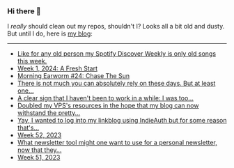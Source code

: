 ### Hi there 👋

I _really_ should clean out my repos, shouldn't I? Looks all a bit old and dusty. But until I do, here is [my blog](https://lostfocus.de/):

--- 

<!-- POST-LIST:START -->
- [Like for any old person my Spotify Discover Weekly is only old songs this week.](https://lostfocus.de/2024/01/08/231961/)
- [Week 1, 2024: A Fresh Start](https://lostfocus.de/2024/01/07/week-1-2024-a-fresh-start/)
- [Morning Earworm #24: Chase The Sun](https://lostfocus.de/2024/01/07/morning-earworm-24-chase-the-sun/)
- [There is not much you can absolutely rely on these days. But at least one…](https://lostfocus.de/2024/01/06/231947/)
- [A clear sign that I haven&#39;t been to work in a while: I was too…](https://lostfocus.de/2024/01/05/231944/)
- [Doubled my VPS&#39;s resources in the hope that my blog can now withstand the pretty…](https://lostfocus.de/2023/12/31/231935/)
- [Yay, I wanted to log into my linkblog using IndieAuth but for some reason that&#39;s…](https://lostfocus.de/2023/12/31/231932/)
- [Week 52, 2023](https://lostfocus.de/2023/12/31/week-52-2023/)
- [What newsletter tool might one want to use for a personal newsletter, now that they…](https://lostfocus.de/2023/12/27/231923/)
- [Week 51, 2023](https://lostfocus.de/2023/12/26/week-51-2023/)
<!-- POST-LIST:END -->

<!--
**lostfocus/lostfocus** is a ✨ _special_ ✨ repository because its `README.md` (this file) appears on your GitHub profile.

Here are some ideas to get you started:

- 🔭 I’m currently working on ...
- 🌱 I’m currently learning ...
- 👯 I’m looking to collaborate on ...
- 🤔 I’m looking for help with ...
- 💬 Ask me about ...
- 📫 How to reach me: ...
- 😄 Pronouns: ...
- ⚡ Fun fact: ...
-->
